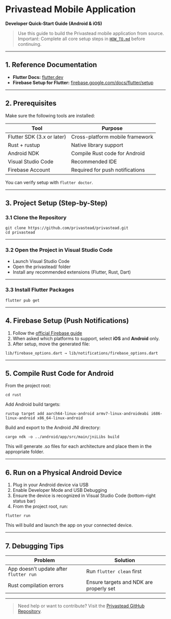 # Privastead Mobile Application  
**Developer Quick-Start Guide (Android & iOS)**

> Use this guide to build the Privastead mobile application from source.  
> Important: Complete all core setup steps in [`HOW_TO.md`](https://github.com/privastead/privastead/blob/main/HOW_TO.md) before continuing.

---

## 1. Reference Documentation

- **Flutter Docs:** [flutter.dev](https://docs.flutter.dev/)
- **Firebase Setup for Flutter:** [firebase.google.com/docs/flutter/setup](https://firebase.google.com/docs/flutter/setup?platform=ios)

---

## 2. Prerequisites

Make sure the following tools are installed:

| Tool | Purpose |
|------|---------|
| Flutter SDK (3.x or later) | Cross-platform mobile framework |
| Rust + rustup | Native library support |
| Android NDK | Compile Rust code for Android |
| Visual Studio Code | Recommended IDE |
| Firebase Account | Required for push notifications |

You can verify setup with `flutter doctor`.

---

## 3. Project Setup (Step-by-Step)

### 3.1 Clone the Repository

```
git clone https://github.com/privastead/privastead.git  
cd privastead
```

---

### 3.2 Open the Project in Visual Studio Code

- Launch Visual Studio Code
- Open the privastead/ folder  
- Install any recommended extensions (Flutter, Rust, Dart)

---

### 3.3 Install Flutter Packages

```
flutter pub get
```

---

## 4. Firebase Setup (Push Notifications)

1. Follow the [official Firebase guide](https://firebase.google.com/docs/flutter/setup?platform=ios)
2. When asked which platforms to support, select **iOS** and **Android** only.
3. After setup, move the generated file:

```
lib/firebase_options.dart → lib/notifications/firebase_options.dart
```

---

## 5. Compile Rust Code for Android

From the project root:

```
cd rust
```

Add Android build targets:

```
rustup target add aarch64-linux-android armv7-linux-androideabi i686-linux-android x86_64-linux-android
```

Build and export to the Android JNI directory:

```
cargo ndk -o ../android/app/src/main/jniLibs build
```

This will generate .so files for each architecture and place them in the appropriate folder.

---

## 6. Run on a Physical Android Device

1. Plug in your Android device via USB
2. Enable Developer Mode and USB Debugging
3. Ensure the device is recognized in Visual Studio Code (bottom-right status bar)
4. From the project root, run:

```
flutter run
```

This will build and launch the app on your connected device.

---

## 7. Debugging Tips

| Problem | Solution |
|--------|----------|
| App doesn’t update after `flutter run` | Run `flutter clean` first |
| Rust compilation errors | Ensure targets and NDK are properly set 
---

> Need help or want to contribute? Visit the [Privastead GitHub Repository](https://github.com/privastead/privastead).
